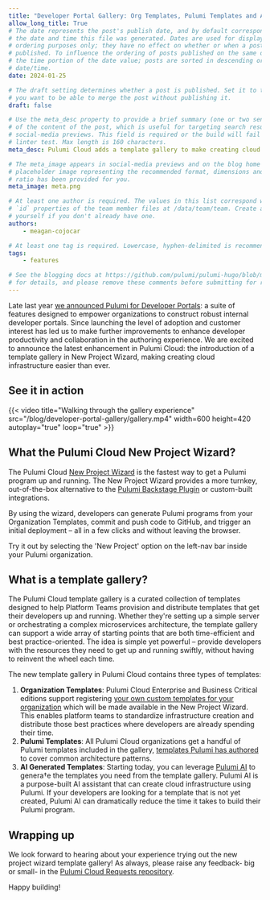 ```yaml
---
title: "Developer Portal Gallery: Org Templates, Pulumi Templates and AI Generated Templates"
allow_long_title: True
# The date represents the post's publish date, and by default corresponds with
# the date and time this file was generated. Dates are used for display and
# ordering purposes only; they have no effect on whether or when a post is
# published. To influence the ordering of posts published on the same date, use
# the time portion of the date value; posts are sorted in descending order by
# date/time.
date: 2024-01-25

# The draft setting determines whether a post is published. Set it to true if
# you want to be able to merge the post without publishing it.
draft: false

# Use the meta_desc property to provide a brief summary (one or two sentences)
# of the content of the post, which is useful for targeting search results or
# social-media previews. This field is required or the build will fail the
# linter test. Max length is 160 characters.
meta_desc: Pulumi Cloud adds a template gallery to make creating cloud infrastructure easier than ever.

# The meta_image appears in social-media previews and on the blog home page. A
# placeholder image representing the recommended format, dimensions and aspect
# ratio has been provided for you.
meta_image: meta.png

# At least one author is required. The values in this list correspond with the
# `id` properties of the team member files at /data/team/team. Create a file for
# yourself if you don't already have one.
authors:
    - meagan-cojocar

# At least one tag is required. Lowercase, hyphen-delimited is recommended.
tags:
    - features

# See the blogging docs at https://github.com/pulumi/pulumi-hugo/blob/master/BLOGGING.md
# for details, and please remove these comments before submitting for review.
---
```


Late last year [we announced Pulumi for Developer Portals](/blog/building-developer-portals): a suite of features designed to empower organizations to construct robust internal developer portals. Since launching the level of adoption and customer interest has led us to make further improvements to enhance developer productivity and collaboration in the authoring experience. We are excited to announce the latest enhancement in Pulumi Cloud: the introduction of a template gallery in New Project Wizard, making creating cloud infrastructure easier than ever.

<!--more-->
## See it in action

{{< video title="Walking through the gallery experience" src="/blog/developer-portal-gallery/gallery.mp4" width=600 height=420 autoplay="true" loop="true" >}}

## What the Pulumi Cloud New Project Wizard?

The Pulumi Cloud [New Project Wizard](/pulumi-cloud/developer-portals/new-project-wizard) is the fastest way to get a Pulumi program up and running. The New Project Wizard provides a more turnkey, out-of-the-box alternative to the [Pulumi Backstage Plugin](/docs/pulumi-cloud/developer-portals/backstage) or custom-built integrations.

By using the wizard, developers can generate Pulumi programs from your Organization Templates, commit and push code to GitHub, and trigger an initial deployment – all in a few clicks and without leaving the browser.

Try it out by selecting the 'New Project' option on the left-nav bar inside your Pulumi organization.

## What is a template gallery?

The Pulumi Cloud template gallery is a curated collection of templates designed to help Platform Teams provision and distribute templates that get their developers up and running. Whether they're setting up a simple server or orchestrating a complex microservices architecture, the template gallery can support a wide array of starting points that are both time-efficient and best practice-oriented. The idea is simple yet powerful – provide developers with the resources they need to get up and running swiftly, without having to reinvent the wheel each time.

The new template gallery in Pulumi Cloud contains three types of templates:

1. **Organization Templates**: Pulumi Cloud Enterprise and Business Critical editions support registering [your own custom templates for your organization](/docs/pulumi-cloud/developer-portals/templates) which will be made available in the New Project Wizard. This enables platform teams to standardize infrastructure creation and distribute those best practices where developers are already spending their time.
2. **Pulumi Templates**: All Pulumi Cloud organizations get a handful of Pulumi templates included in the gallery, [templates Pulumi has authored](/templates) to cover common architecture patterns.  
3. **AI Generated Templates**: Starting today, you can leverage [Pulumi AI](/ai) to genera†e the templates you need from the template gallery. Pulumi AI is a purpose-built AI assistant that can create cloud infrastructure using Pulumi. If your developers are looking for a template that is not yet created, Pulumi AI can dramatically reduce the time it takes to build their Pulumi program.

## Wrapping up

We look forward to hearing about your experience trying out the new project wizard template gallery! As always, please raise any feedback- big or small- in the [Pulumi Cloud Requests repository](https://github.com/pulumi/pulumi-cloud-requests/issues/new/choose).

Happy building!
